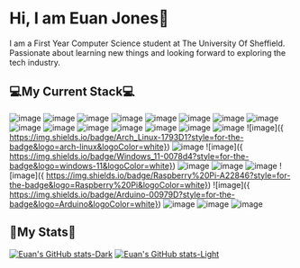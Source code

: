 # Hi, I am Euan Jones👋
I am a First Year Computer Science student at The University Of Sheffield.
Passionate about learning new things and looking forward to exploring the tech industry.
## 💻My Current Stack💻
![image]({https://img.shields.io/badge/React-20232A?style=for-the-badge&logo=react&logoColor=61DAFB}) ![image]({https://img.shields.io/badge/Vite-B73BFE?style=for-the-badge&logo=vite&logoColor=FFD62E}) ![image]({https://img.shields.io/badge/IntelliJ_IDEA-000000.svg?style=for-the-badge&logo=intellij-idea&logoColor=white}) ![image]({https://img.shields.io/badge/VSCode-0078D4?style=for-the-badge&logo=visual%20studio%20code&logoColor=white}) ![image]({https://img.shields.io/badge/CSS3-1572B6?style=for-the-badge&logo=css3&logoColor=white}) ![image]({https://img.shields.io/badge/HTML5-E34F26?style=for-the-badge&logo=html5&logoColor=white}) ![image]({https://img.shields.io/badge/JavaScript-323330?style=for-the-badge&logo=javascript&logoColor=F7DF1E}) ![image]({https://img.shields.io/badge/LaTeX-47A141?style=for-the-badge&logo=LaTeX&logoColor=white}) ![image]({https://img.shields.io/badge/Numpy-777BB4?style=for-the-badge&logo=numpy&logoColor=white}) ![image]({https://img.shields.io/badge/Python-FFD43B?style=for-the-badge&logo=python&logoColor=blue}) ![image]({https://img.shields.io/badge/R-276DC3?style=for-the-badge&logo=r&logoColor=white}) ![image]({https://img.shields.io/badge/Ruby-CC342D?style=for-the-badge&logo=ruby&logoColor=white}) ![image]({https://img.shields.io/badge/Obsidian-483699?style=for-the-badge&logo=Obsidian&logoColor=white}) ![image]({https://img.shields.io/badge/Notion-000000?style=for-the-badge&logo=notion&logoColor=white}) ![image]({https://img.shields.io/badge/Todoist-E44332?style=for-the-badge&logo=todoist&logoColor=white}) ![image]({	https://img.shields.io/badge/Arch_Linux-1793D1?style=for-the-badge&logo=arch-linux&logoColor=white}) ![image]({https://img.shields.io/badge/Kali_Linux-557C94?style=for-the-badge&logo=kali-linux&logoColor=white}) ![image]({	https://img.shields.io/badge/Windows_11-0078d4?style=for-the-badge&logo=windows-11&logoColor=white}) ![image]({https://img.shields.io/badge/mac%20os-000000?style=for-the-badge&logo=apple&logoColor=white}) ![image]({https://img.shields.io/badge/Android-3DDC84?style=for-the-badge&logo=android&logoColor=white}) ![image]({https://img.shields.io/badge/iOS-000000?style=for-the-badge&logo=ios&logoColor=white}) ![image]({	https://img.shields.io/badge/Raspberry%20Pi-A22846?style=for-the-badge&logo=Raspberry%20Pi&logoColor=white}) ![image]({	https://img.shields.io/badge/Arduino-00979D?style=for-the-badge&logo=Arduino&logoColor=white}) ![image]({https://img.shields.io/badge/Hackerone-494649?style=for-the-badge&logo=hackerone&logoColor=white}) ![image]({https://img.shields.io/badge/TryHackMe-212C42?style=for-the-badge&logo=TryHackMe&logoColor=white}) ![image]({https://img.shields.io/badge/Wireshark-1679A7?style=for-the-badge&logo=Wireshark&logoColor=white})

## 📑My Stats📑
[![Euan's GitHub stats-Dark](https://github-readme-stats.vercel.app/api?username=euanajones&show_icons=true&theme=dark#gh-dark-mode-only)](https://github.com/anuraghazra/github-readme-stats#gh-dark-mode-only)
[![Euan's GitHub stats-Light](https://github-readme-stats.vercel.app/api?username=euanajones&show_icons=true&theme=default#gh-light-mode-only)](https://github.com/anuraghazra/github-readme-stats#gh-light-mode-only)
